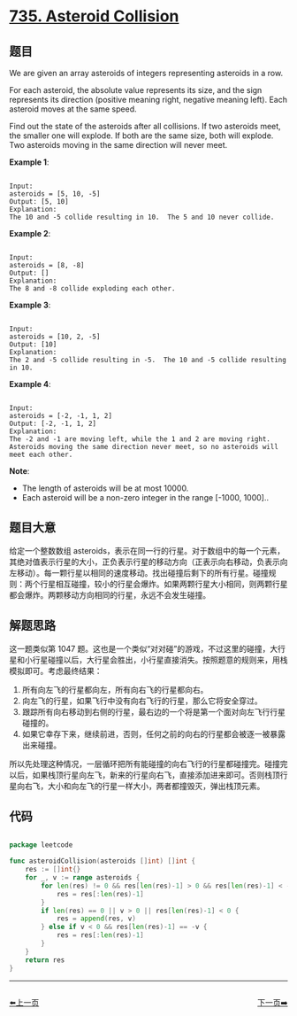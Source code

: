 # [735. Asteroid Collision](https://leetcode.com/problems/asteroid-collision/)

## 题目

We are given an array asteroids of integers representing asteroids in a row.

For each asteroid, the absolute value represents its size, and the sign represents its direction (positive meaning right, negative meaning left). Each asteroid moves at the same speed.

Find out the state of the asteroids after all collisions. If two asteroids meet, the smaller one will explode. If both are the same size, both will explode. Two asteroids moving in the same direction will never meet.

**Example 1**:

```

Input: 
asteroids = [5, 10, -5]
Output: [5, 10]
Explanation: 
The 10 and -5 collide resulting in 10.  The 5 and 10 never collide.

```

**Example 2**:

```

Input: 
asteroids = [8, -8]
Output: []
Explanation: 
The 8 and -8 collide exploding each other.

```

**Example 3**:

```

Input: 
asteroids = [10, 2, -5]
Output: [10]
Explanation: 
The 2 and -5 collide resulting in -5.  The 10 and -5 collide resulting in 10.

```

**Example 4**:

```

Input: 
asteroids = [-2, -1, 1, 2]
Output: [-2, -1, 1, 2]
Explanation: 
The -2 and -1 are moving left, while the 1 and 2 are moving right.
Asteroids moving the same direction never meet, so no asteroids will meet each other.

```

**Note**:

- The length of asteroids will be at most 10000.
- Each asteroid will be a non-zero integer in the range [-1000, 1000]..

## 题目大意

给定一个整数数组 asteroids，表示在同一行的行星。对于数组中的每一个元素，其绝对值表示行星的大小，正负表示行星的移动方向（正表示向右移动，负表示向左移动）。每一颗行星以相同的速度移动。找出碰撞后剩下的所有行星。碰撞规则：两个行星相互碰撞，较小的行星会爆炸。如果两颗行星大小相同，则两颗行星都会爆炸。两颗移动方向相同的行星，永远不会发生碰撞。

## 解题思路

这一题类似第 1047 题。这也是一个类似“对对碰”的游戏，不过这里的碰撞，大行星和小行星碰撞以后，大行星会胜出，小行星直接消失。按照题意的规则来，用栈模拟即可。考虑最终结果：

1. 所有向左飞的行星都向左，所有向右飞的行星都向右。
2. 向左飞的行星，如果飞行中没有向右飞行的行星，那么它将安全穿过。
3. 跟踪所有向右移动到右侧的行星，最右边的一个将是第一个面对向左飞行行星碰撞的。
4. 如果它幸存下来，继续前进，否则，任何之前的向右的行星都会被逐一被暴露出来碰撞。

所以先处理这种情况，一层循环把所有能碰撞的向右飞行的行星都碰撞完。碰撞完以后，如果栈顶行星向左飞，新来的行星向右飞，直接添加进来即可。否则栈顶行星向右飞，大小和向左飞的行星一样大小，两者都撞毁灭，弹出栈顶元素。





## 代码

```go

package leetcode

func asteroidCollision(asteroids []int) []int {
	res := []int{}
	for _, v := range asteroids {
		for len(res) != 0 && res[len(res)-1] > 0 && res[len(res)-1] < -v {
			res = res[:len(res)-1]
		}
		if len(res) == 0 || v > 0 || res[len(res)-1] < 0 {
			res = append(res, v)
		} else if v < 0 && res[len(res)-1] == -v {
			res = res[:len(res)-1]
		}
	}
	return res
}

```


----------------------------------------------
<div style="display: flex;justify-content: space-between;align-items: center;">
<p><a href="https://books.halfrost.com/leetcode/ChapterFour/0700~0799/0733.Flood-Fill/">⬅️上一页</a></p>
<p><a href="https://books.halfrost.com/leetcode/ChapterFour/0700~0799/0739.Daily-Temperatures/">下一页➡️</a></p>
</div>

